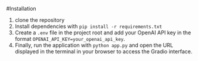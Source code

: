 #Installation

1. clone the repository
2. Install dependencies with `pip install -r requirements.txt`
3. Create a `.env` file in the project root and add your OpenAI API key in the format `OPENAI_API_KEY=your_openai_api_key`.
4. Finally, run the application with `python app.py` and open the URL displayed in the terminal in your browser to access the Gradio interface.
